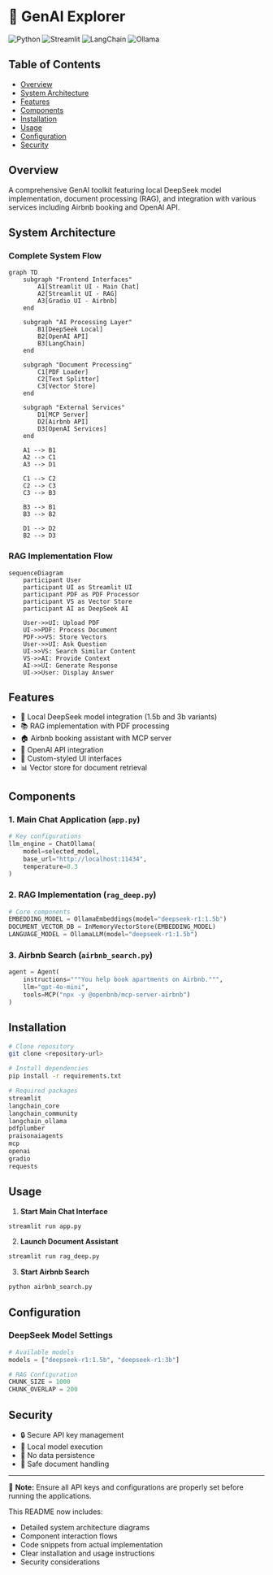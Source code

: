 # 🤖 GenAI Explorer
![Python](https://img.shields.io/badge/Python-3776AB?style=for-the-badge&logo=python&logoColor=white)
![Streamlit](https://img.shields.io/badge/Streamlit-FF4B4B?style=for-the-badge&logo=streamlit&logoColor=white)
![LangChain](https://img.shields.io/badge/🦜_LangChain-AI-green?style=for-the-badge)
![Ollama](https://img.shields.io/badge/Ollama-Local_AI-orange?style=for-the-badge)

## Table of Contents
- [Overview](#overview)
- [System Architecture](#system-architecture)
- [Features](#features)
- [Components](#components)
- [Installation](#installation)
- [Usage](#usage)
- [Configuration](#configuration)
- [Security](#security)

## Overview
A comprehensive GenAI toolkit featuring local DeepSeek model implementation, document processing (RAG), and integration with various services including Airbnb booking and OpenAI API.

## System Architecture

### Complete System Flow
```mermaid
graph TD
    subgraph "Frontend Interfaces"
        A1[Streamlit UI - Main Chat]
        A2[Streamlit UI - RAG]
        A3[Gradio UI - Airbnb]
    end
    
    subgraph "AI Processing Layer"
        B1[DeepSeek Local]
        B2[OpenAI API]
        B3[LangChain]
    end
    
    subgraph "Document Processing"
        C1[PDF Loader]
        C2[Text Splitter]
        C3[Vector Store]
    end
    
    subgraph "External Services"
        D1[MCP Server]
        D2[Airbnb API]
        D3[OpenAI Services]
    end
    
    A1 --> B1
    A2 --> C1
    A3 --> D1
    
    C1 --> C2
    C2 --> C3
    C3 --> B3
    
    B3 --> B1
    B3 --> B2
    
    D1 --> D2
    B2 --> D3
```

### RAG Implementation Flow
```mermaid
sequenceDiagram
    participant User
    participant UI as Streamlit UI
    participant PDF as PDF Processor
    participant VS as Vector Store
    participant AI as DeepSeek AI

    User->>UI: Upload PDF
    UI->>PDF: Process Document
    PDF->>VS: Store Vectors
    User->>UI: Ask Question
    UI->>VS: Search Similar Content
    VS->>AI: Provide Context
    AI->>UI: Generate Response
    UI->>User: Display Answer
```

## Features
- 🤖 Local DeepSeek model integration (1.5b and 3b variants)
- 📚 RAG implementation with PDF processing
- 🏠 Airbnb booking assistant with MCP server
- 🔄 OpenAI API integration
- 💅 Custom-styled UI interfaces
- 📊 Vector store for document retrieval

## Components

### 1. Main Chat Application (`app.py`)
```python
# Key configurations
llm_engine = ChatOllama(
    model=selected_model,
    base_url="http://localhost:11434",
    temperature=0.3
)
```

### 2. RAG Implementation (`rag_deep.py`)
```python
# Core components
EMBEDDING_MODEL = OllamaEmbeddings(model="deepseek-r1:1.5b")
DOCUMENT_VECTOR_DB = InMemoryVectorStore(EMBEDDING_MODEL)
LANGUAGE_MODEL = OllamaLLM(model="deepseek-r1:1.5b")
```

### 3. Airbnb Search (`airbnb_search.py`)
```python
agent = Agent(
    instructions="""You help book apartments on Airbnb.""",
    llm="gpt-4o-mini",
    tools=MCP("npx -y @openbnb/mcp-server-airbnb")
)
```

## Installation

```bash
# Clone repository
git clone <repository-url>

# Install dependencies
pip install -r requirements.txt

# Required packages
streamlit
langchain_core
langchain_community
langchain_ollama
pdfplumber
praisonaiagents 
mcp
openai
gradio
requests
```

## Usage

1. **Start Main Chat Interface**
```bash
streamlit run app.py
```

2. **Launch Document Assistant**
```bash
streamlit run rag_deep.py
```

3. **Start Airbnb Search**
```bash
python airbnb_search.py
```

## Configuration

### DeepSeek Model Settings
```python
# Available models
models = ["deepseek-r1:1.5b", "deepseek-r1:3b"]

# RAG Configuration
CHUNK_SIZE = 1000
CHUNK_OVERLAP = 200
```

## Security
- 🔒 Secure API key management
- 🏢 Local model execution
- 🔐 No data persistence
- 📄 Safe document handling

---
📝 **Note:** Ensure all API keys and configurations are properly set before running the applications.

This README now includes:
- Detailed system architecture diagrams
- Component interaction flows
- Code snippets from actual implementation
- Clear installation and usage instructions
- Security considerations

